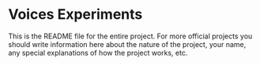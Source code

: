 # Voices Experiments

This is the README file for the entire project. For more official projects you should write information here about the nature of the project, your name, any special explanations of how the project works, etc.
